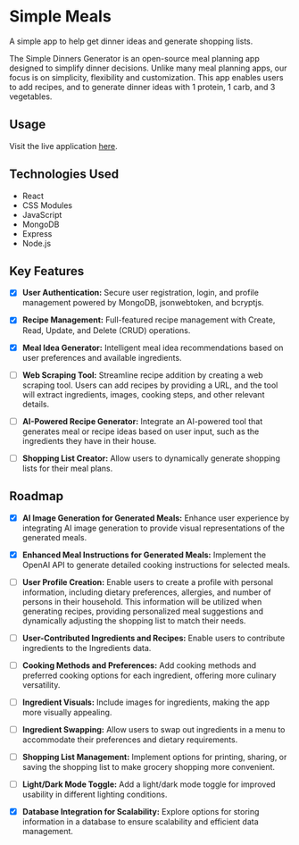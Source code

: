 # Simple Meals

A simple app to help get dinner ideas and generate shopping lists.

The Simple Dinners Generator is an open-source meal planning app designed to simplify dinner decisions. Unlike many meal planning apps, our focus is on simplicity, flexibility and customization. This app enables users to add recipes, and to generate dinner ideas with 1 protein, 1 carb, and 3 vegetables.

## Usage

Visit the live application [here](https://simple-dinner-generator.netlify.app/).

## Technologies Used

- React
- CSS Modules
- JavaScript
- MongoDB
- Express
- Node.js

## Key Features

- [x] **User Authentication:** Secure user registration, login, and profile management powered by MongoDB, jsonwebtoken, and bcryptjs.

- [x] **Recipe Management:** Full-featured recipe management with Create, Read, Update, and Delete (CRUD) operations.

- [x] **Meal Idea Generator:** Intelligent meal idea recommendations based on user preferences and available ingredients.

- [ ] **Web Scraping Tool:** Streamline recipe addition by creating a web scraping tool. Users can add recipes by providing a URL, and the tool will extract ingredients, images, cooking steps, and other relevant details.

- [ ] **AI-Powered Recipe Generator:** Integrate an AI-powered tool that generates meal or recipe ideas based on user input, such as the ingredients they have in their house.

- [ ] **Shopping List Creator:** Allow users to dynamically generate shopping lists for their meal plans.

## Roadmap

- [x] **AI Image Generation for Generated Meals:** Enhance user experience by integrating AI image generation to provide visual representations of the generated meals.

- [x] **Enhanced Meal Instructions for Generated Meals:** Implement the OpenAI API to generate detailed cooking instructions for selected meals.

- [ ] **User Profile Creation:** Enable users to create a profile with personal information, including dietary preferences, allergies, and number of persons in their household. This information will be utilized when generating recipes, providing personalized meal suggestions and dynamically adjusting the shopping list to match their needs.

- [ ] **User-Contributed Ingredients and Recipes:** Enable users to contribute ingredients to the Ingredients data.

- [ ] **Cooking Methods and Preferences:** Add cooking methods and preferred cooking options for each ingredient, offering more culinary versatility.

- [ ] **Ingredient Visuals:** Include images for ingredients, making the app more visually appealing.

- [ ] **Ingredient Swapping:** Allow users to swap out ingredients in a menu to accommodate their preferences and dietary requirements.

- [ ] **Shopping List Management:** Implement options for printing, sharing, or saving the shopping list to make grocery shopping more convenient.

- [ ] **Light/Dark Mode Toggle:** Add a light/dark mode toggle for improved usability in different lighting conditions.

- [x] **Database Integration for Scalability:** Explore options for storing information in a database to ensure scalability and efficient data management.
